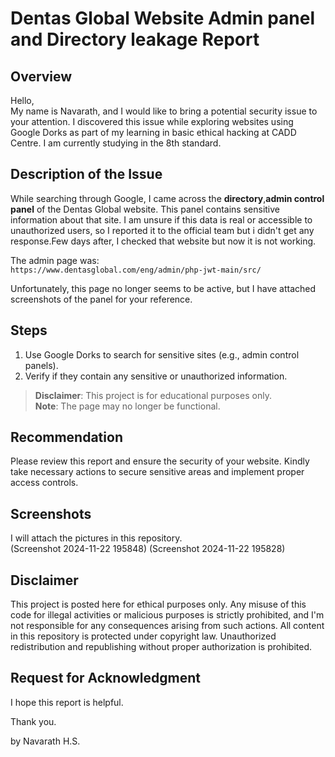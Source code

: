 # Dentas Global Website Admin panel and Directory leakage Report

## Overview
Hello,  
My name is Navarath, and I would like to bring a potential security issue to your attention. I discovered this issue while exploring websites using Google Dorks as part of my learning in basic ethical hacking at CADD Centre. I am currently studying in the 8th standard.

## Description of the Issue
While searching through Google, I came across the **directory**,**admin control panel** of the Dentas Global website. This panel contains sensitive information about that site. I am unsure if this data is real or accessible to unauthorized users, so I reported it to the official team but i didn't get any response.Few days after, I checked that website but now it is not working.

The admin page was:  
`https://www.dentasglobal.com/eng/admin/php-jwt-main/src/`  

Unfortunately, this page no longer seems to be active, but I have attached screenshots of the panel for your reference.

## Steps
1. Use Google Dorks to search for sensitive sites (e.g., admin control panels).
2. Verify if they contain any sensitive or unauthorized information.

> **Disclaimer**: This project is for educational purposes only.  
> **Note**: The page may no longer be functional.

## Recommendation
Please review this report and ensure the security of your website. Kindly take necessary actions to secure sensitive areas and implement proper access controls.

## Screenshots
I will attach the pictures in this repository.  
(Screenshot 2024-11-22 195848)
(Screenshot 2024-11-22 195828)

## Disclaimer
This project is posted here for ethical purposes only. Any misuse of this code for illegal activities or malicious purposes is strictly prohibited, and I'm not responsible for any consequences arising from such actions. All content in this repository is protected under copyright law. Unauthorized redistribution and republishing without proper authorization is prohibited.

## Request for Acknowledgment
I hope this report is helpful. 

Thank you.

by Navarath H.S.
